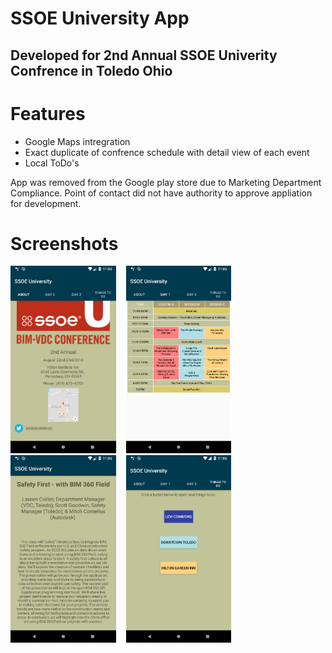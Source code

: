 # SSOE University App

## Developed for 2nd Annual SSOE Univerity Confrence in Toledo Ohio

# Features
- Google Maps intregration
- Exact duplicate of confrence schedule with detail view of each event
- Local ToDo's

App was removed from the Google play store due to Marketing Department Compliance. Point of contact did not have authority to approve appliation for development.


# Screenshots
<img src="https://github.com/swdevdave/SSOEUniversity/blob/master/ScreenShot1.png" height="300"/>&nbsp;&nbsp;&nbsp;
<img src="https://github.com/swdevdave/SSOEUniversity/blob/master/ScreenShot2.png" height="300"/>&nbsp;&nbsp;&nbsp;
<img src="https://github.com/swdevdave/SSOEUniversity/blob/master/ScreenShot3.png" height="300"/>&nbsp;&nbsp;&nbsp;
<img src="https://github.com/swdevdave/SSOEUniversity/blob/master/ScreenShot4.png" height="300"/>&nbsp;&nbsp;&nbsp;
